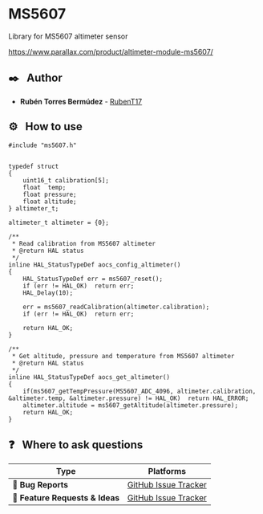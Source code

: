 # MS5607
Library for MS5607 altimeter sensor

https://www.parallax.com/product/altimeter-module-ms5607/


## ✒️ &nbsp; Author 
* **Rubén Torres Bermúdez** - [RubenT17](https://github.com/RubenT17)


## ⚙️ &nbsp; How to use

```
#include "ms5607.h"


typedef struct
{
	uint16_t calibration[5];
	float  temp;
	float pressure;
	float altitude;
} altimeter_t;

altimeter_t altimeter = {0};

/**
 * Read calibration from MS5607 altimeter
 * @return HAL status
 */
inline HAL_StatusTypeDef aocs_config_altimeter()
{
	HAL_StatusTypeDef err = ms5607_reset();
	if (err != HAL_OK)	return err;
	HAL_Delay(10);

	err = ms5607_readCalibration(altimeter.calibration);
	if (err != HAL_OK)	return err;

	return HAL_OK;
}

/**
 * Get altitude, pressure and temperature from MS5607 altimeter
 * @return HAL status
 */
inline HAL_StatusTypeDef aocs_get_altimeter()
{
	if(ms5607_getTempPressure(MS5607_ADC_4096, altimeter.calibration, &altimeter.temp, &altimeter.pressure) != HAL_OK)	return HAL_ERROR;
	altimeter.altitude = ms5607_getAltitude(altimeter.pressure);
	return HAL_OK;
}
```

## ❓ &nbsp; Where to ask questions 

| Type                            | Platforms                               |
| ------------------------------- | --------------------------------------- |
| 🚨 **Bug Reports**              | [GitHub Issue Tracker](https://github.com/RubenT17/ms5607/issues)                 |
| 🎁 **Feature Requests & Ideas** | [GitHub Issue Tracker](https://github.com/RubenT17/ms5607/issues)                 |

